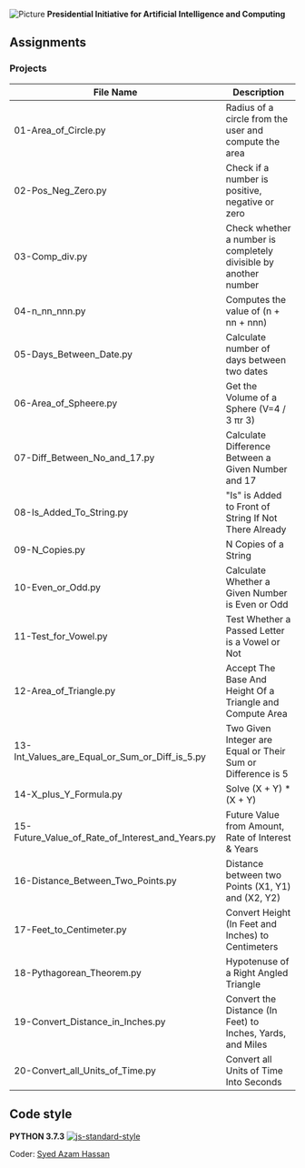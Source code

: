 ![Picture](https://i.ibb.co/jH9TFG5/Logo-PIAIC-fb7de414.png)
**Presidential Initiative for Artificial Intelligence and Computing**

## **Assignments**

### Projects

| File Name | Description |
| ------ | ------ |
| 01-Area_of_Circle.py | Radius of a circle from the user and compute the area |
| 02-Pos_Neg_Zero.py | Check if a number is positive, negative or zero |
| 03-Comp_div.py | Check whether a number is completely divisible by another number |
| 04-n_nn_nnn.py | Computes the value of (n + nn + nnn) |
| 05-Days_Between_Date.py | Calculate number of days between two dates |
| 06-Area_of_Spheere.py	|  Get the Volume of a Sphere (V=4 / 3 πr 3) |
| 07-Diff_Between_No_and_17.py | Calculate Difference Between a Given Number and 17 |
| 08-Is_Added_To_String.py | "Is" is Added to Front of String If Not There Already |
| 09-N_Copies.py | N Copies of a String |
| 10-Even_or_Odd.py | Calculate Whether a Given Number is Even or Odd |
| 11-Test_for_Vowel.py | Test Whether a Passed Letter is a Vowel or Not |
| 12-Area_of_Triangle.py | Accept The Base And Height Of a Triangle and Compute Area |
| 13-Int_Values_are_Equal_or_Sum_or_Diff_is_5.py | Two Given Integer are Equal or Their Sum or Difference is 5 |
| 14-X_plus_Y_Formula.py | Solve (X + Y) * (X + Y) |
| 15-Future_Value_of_Rate_of_Interest_and_Years.py | Future Value from Amount, Rate of Interest & Years |
| 16-Distance_Between_Two_Points.py | Distance between two Points (X1, Y1) and (X2, Y2) |
| 17-Feet_to_Centimeter.py | Convert Height (In Feet and Inches) to Centimeters |
| 18-Pythagorean_Theorem.py | Hypotenuse of a Right Angled Triangle |
| 19-Convert_Distance_in_Inches.py | Convert the Distance (In Feet) to Inches, Yards, and Miles |
| 20-Convert_all_Units_of_Time.py | Convert all Units of Time Into Seconds |



## Code style
**PYTHON 3.7.3**
[![js-standard-style](https://img.shields.io/pypi/pyversions/Django.svg?style=flat)](https://github.com/python)

Coder: [Syed Azam Hassan](https://github.com/Syed-Azam)
